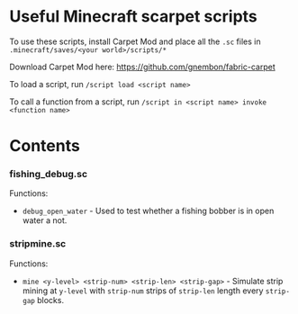 # Useful Minecraft scarpet scripts

To use these scripts, install Carpet Mod and place all the `.sc` files in `.minecraft/saves/<your world>/scripts/*`

Download Carpet Mod here: https://github.com/gnembon/fabric-carpet

To load a script, run `/script load <script name>`

To call a function from a script, run `/script in <script name> invoke <function name>`

# Contents

### fishing_debug.sc
Functions:
* `debug_open_water` - Used to test whether a fishing bobber is in open water a not.

### stripmine.sc
Functions:
* `mine <y-level> <strip-num> <strip-len> <strip-gap>` - Simulate strip mining at `y-level` with `strip-num` strips of `strip-len` length every `strip-gap` blocks.
